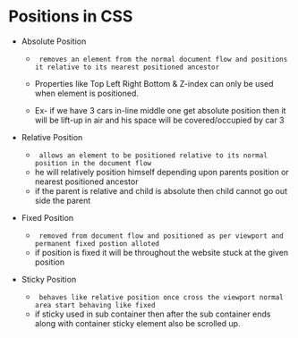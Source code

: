 # Positions in CSS

* Absolute Position
    * `  removes an element from the normal document flow and positions it relative to its nearest positioned ancestor  `

    * Properties like Top Left Right Bottom & Z-index can only be used when element is positioned.
    * Ex- if we have 3 cars in-line middle one get absolute position then it will be lift-up in air and his space will be covered/occupied by car 3

* Relative Position
    * `  allows an element to be positioned relative to its normal position in the document flow `
    * he will relatively position himself depending upon parents position or nearest positioned ancestor
    * if the parent is relative and child is absolute then child cannot go out side the parent

* Fixed Position
    * `  removed from document flow and positioned as per viewport and permanent fixed postion alloted `
    * if position is fixed it will be throughout the website stuck at the given position

* Sticky Position
    * `  behaves like relative position once cross the viewport normal area start behaving like fixed `
    * if sticky used in sub container then after the sub container ends along with container sticky element also be scrolled up.